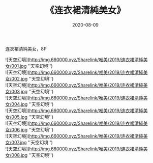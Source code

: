 ﻿---
layout: post
title:  《连衣裙清純美女》
date:   2020-08-09
img: http://img.660000.xyz/Sharelink/唯美/2019/连衣裙清純美女/000.jpg
categories: [美女, 清纯, 唯美]
---

连衣裙清純美女，8P



![天空幻境](http://img.660000.xyz/Sharelink/唯美/2019/连衣裙清純美女/001.jpg ''天空幻境'') <br>
![天空幻境](http://img.660000.xyz/Sharelink/唯美/2019/连衣裙清純美女/002.jpg ''天空幻境'') <br>
![天空幻境](http://img.660000.xyz/Sharelink/唯美/2019/连衣裙清純美女/003.jpg ''天空幻境'') <br>
![天空幻境](http://img.660000.xyz/Sharelink/唯美/2019/连衣裙清純美女/004.jpg ''天空幻境'') <br>
![天空幻境](http://img.660000.xyz/Sharelink/唯美/2019/连衣裙清純美女/005.jpg ''天空幻境'') <br>
![天空幻境](http://img.660000.xyz/Sharelink/唯美/2019/连衣裙清純美女/006.jpg ''天空幻境'') <br>
![天空幻境](http://img.660000.xyz/Sharelink/唯美/2019/连衣裙清純美女/007.jpg ''天空幻境'') <br>
![天空幻境](http://img.660000.xyz/Sharelink/唯美/2019/连衣裙清純美女/008.jpg ''天空幻境'') <br>